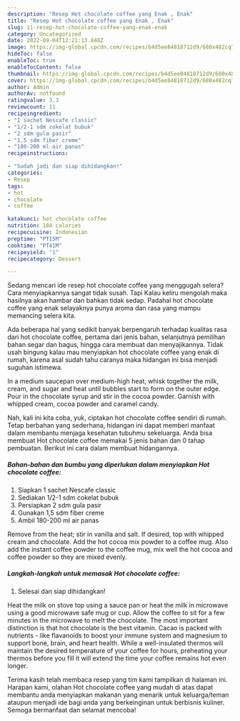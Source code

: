 ```yaml
---
description: "Resep Hot chocolate coffee yang Enak , Enak"
title: "Resep Hot chocolate coffee yang Enak , Enak"
slug: 11-resep-hot-chocolate-coffee-yang-enak-enak
category: Uncategorized
date: 2022-09-04T12:21:13.848Z
image: https://img-global.cpcdn.com/recipes/b4d5ee84818712d9/680x482cq70/hot-chocolate-coffee-foto-resep-utama.jpg
hideToc: false
enableToc: true
enableTocContent: false
thumbnail: https://img-global.cpcdn.com/recipes/b4d5ee84818712d9/680x482cq70/hot-chocolate-coffee-foto-resep-utama.jpg
cover: https://img-global.cpcdn.com/recipes/b4d5ee84818712d9/680x482cq70/hot-chocolate-coffee-foto-resep-utama.jpg
author: Admin
authorAv: notfound
ratingvalue: 3.3
reviewcount: 11
recipeingredient:
- "1 sachet Nescafe classic"
- "1/2-1 sdm cokelat bubuk"
- "2 sdm gula pasir"
- "1,5 sdm fiber creme"
- "180-200 ml air panas"
recipeinstructions:

- "Sudah jadi dan siap dihidangkan!"
categories:
- Resep
tags:
- hot
- chocolate
- coffee

katakunci: hot chocolate coffee 
nutrition: 184 calories
recipecuisine: Indonesian
preptime: "PT15M"
cooktime: "PT41M"
recipeyield: "1"
recipecategory: Dessert

---
```



Sedang mencari ide resep hot chocolate coffee yang menggugah selera? Cara menyiapkannya sangat tidak susah. Tapi Kalau keliru mengolah maka hasilnya akan hambar dan bahkan tidak sedap. Padahal hot chocolate coffee yang enak selayaknya punya aroma dan rasa yang mampu memancing selera kita.


Ada beberapa hal yang sedikit banyak berpengaruh terhadap kualitas rasa dari hot chocolate coffee, pertama dari jenis bahan, selanjutnya pemilihan bahan segar dan bagus, hingga cara membuat dan menyajikannya. Tidak usah bingung kalau mau menyiapkan hot chocolate coffee yang enak di rumah, karena asal sudah tahu caranya maka hidangan ini bisa menjadi suguhan istimewa.

In a medium saucepan over medium-high heat, whisk together the milk, cream, and sugar and heat until bubbles start to form on the outer edge. Pour in the chocolate syrup and stir in the cocoa powder. Garnish with whipped cream, cocoa powder and caramel candy.


Nah, kali ini kita coba, yuk, ciptakan hot chocolate coffee sendiri di rumah. Tetap berbahan yang sederhana, hidangan ini dapat memberi manfaat dalam membantu menjaga kesehatan tubuhmu sekeluarga. Anda bisa membuat Hot chocolate coffee memakai 5 jenis bahan dan 0 tahap pembuatan. Berikut ini cara dalam membuat hidangannya.

<!--inarticleads1-->

##### Bahan-bahan dan bumbu yang diperlukan dalam menyiapkan Hot chocolate coffee:

1. Siapkan 1 sachet Nescafe classic
1. Sediakan 1/2-1 sdm cokelat bubuk
1. Persiapkan 2 sdm gula pasir
1. Gunakan 1,5 sdm fiber creme
1. Ambil 180-200 ml air panas


Remove from the heat; stir in vanilla and salt. If desired, top with whipped cream and chocolate. Add the hot cocoa mix powder to a coffee mug. Also add the instant coffee powder to the coffee mug, mix well the hot cocoa and coffee powder so they are mixed evenly. 

<!--inarticleads2-->

##### Langkah-langkah untuk memasak Hot chocolate coffee:


1. Selesai dan siap dihidangkan!

Heat the milk on stove top using a sauce pan or heat the milk in microwave using a good microwave safe mug or cup. Allow the coffee to sit for a few minutes in the microwave to melt the chocolate. The most important distinction is that hot chocolate is the best vitamin. Cacao is packed with nutrients - like flavanoids to boost your immune system and magnesium to support bone, brain, and heart health. While a well-insulated thermos will maintain the desired temperature of your coffee for hours, preheating your thermos before you fill it will extend the time your coffee remains hot even longer. 

Terima kasih telah membaca resep yang tim kami tampilkan di halaman ini. Harapan kami, olahan Hot chocolate coffee yang mudah di atas dapat membantu anda menyiapkan makanan yang menarik untuk keluarga/teman ataupun menjadi ide bagi anda yang berkeinginan untuk berbisnis kuliner. Semoga bermanfaat dan selamat mencoba!
